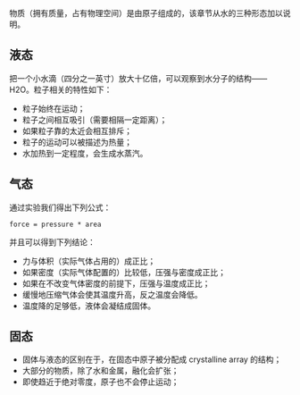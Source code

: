 物质（拥有质量，占有物理空间）是由原子组成的，该章节从水的三种形态加以说明。

## 液态
把一个小水滴（四分之一英寸）放大十亿倍，可以观察到水分子的结构——H2O。粒子相关的特性如下：
- 粒子始终在运动；
- 粒子之间相互吸引（需要相隔一定距离）；
- 如果粒子靠的太近会相互排斥；
- 粒子的运动可以被描述为热量；
- 水加热到一定程度，会生成水蒸汽。

## 气态
通过实验我们得出下列公式：
```text
force = pressure * area
```
并且可以得到下列结论：
- 力与体积（实际气体占用的）成正比；
- 如果密度（实际气体配置的）比较低，压强与密度成正比；
- 如果在不改变气体密度的前提下，压强与温度成正比；
- 缓慢地压缩气体会使其温度升高，反之温度会降低。
- 温度降的足够低，液体会凝结成固体。

## 固态
- 固体与液态的区别在于，在固态中原子被分配成 crystalline array 的结构；
- 大部分的物质，除了水和金属，融化会扩张；
- 即使趋近于绝对零度，原子也不会停止运动；
